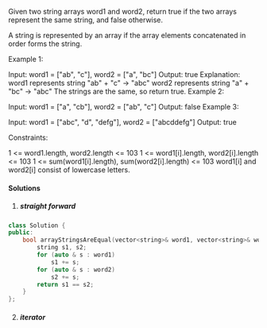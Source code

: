 Given two string arrays word1 and word2, return true if the two arrays represent the same string, and false otherwise.

A string is represented by an array if the array elements concatenated in order forms the string.

 

Example 1:

Input: word1 = ["ab", "c"], word2 = ["a", "bc"]
Output: true
Explanation:
word1 represents string "ab" + "c" -> "abc"
word2 represents string "a" + "bc" -> "abc"
The strings are the same, so return true.
Example 2:

Input: word1 = ["a", "cb"], word2 = ["ab", "c"]
Output: false
Example 3:

Input: word1  = ["abc", "d", "defg"], word2 = ["abcddefg"]
Output: true
 

Constraints:

1 <= word1.length, word2.length <= 103
1 <= word1[i].length, word2[i].length <= 103
1 <= sum(word1[i].length), sum(word2[i].length) <= 103
word1[i] and word2[i] consist of lowercase letters.


#### Solutions

1. ##### straight forward


```c++
class Solution {
public:
    bool arrayStringsAreEqual(vector<string>& word1, vector<string>& word2) {
        string s1, s2;
        for (auto & s : word1)
            s1 += s;
        for (auto & s : word2)
            s2 += s;
        return s1 == s2;
    }
};
```

2. ##### iterator

```c++

```